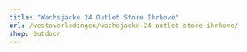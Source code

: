 ```yaml
---
title: "Wachsjacke 24 Outlet Store Ihrhove"
url: /westoverledingen/wachsjacke-24-outlet-store-ihrhove/
shop: Outdoor
---
```

